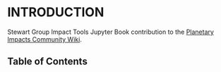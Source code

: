 # INTRODUCTION

Stewart Group Impact Tools Jupyter Book contribution to the <a href="https://impacts.wiki">Planetary Impacts Community Wiki</a>.

## Table of Contents

```{tableofcontents}
```
